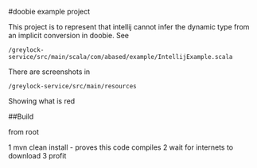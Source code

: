 #doobie example project 

This project is to represent that intellij cannot infer the dynamic type from an implicit conversion in doobie. 
See 

```/greylock-service/src/main/scala/com/abased/example/IntellijExample.scala```


There are screenshots in 

```/greylock-service/src/main/resources```

Showing what is red 

##Build 

from root 

1 mvn clean install - proves this code compiles
2 wait for internets to download
3 profit





